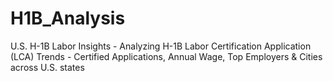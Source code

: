 # H1B_Analysis
U.S. H-1B Labor Insights - Analyzing H-1B Labor Certification Application (LCA) Trends - Certified Applications, Annual Wage, Top Employers &amp; Cities across U.S. states

